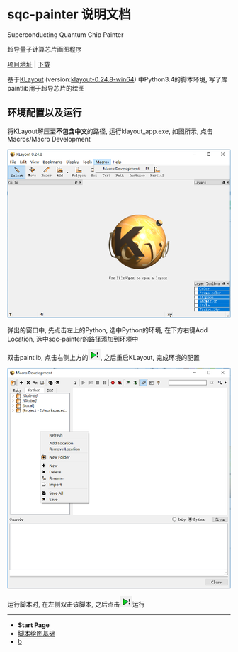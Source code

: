 # sqc-painter 说明文档

Superconducting Quantum Chip Painter

超导量子计算芯片画图程序

[项目地址](https://github.com/zhaouv/sqc-painter) | [下载](https://github.com/zhaouv/sqc-painter)

基于[KLayout](https://github.com/klayoutmatthias/klayout) (version:[klayout-0.24.8-win64](http://www.klayout.org/downloads/Windows/klayout-0.24.10-win64.zip)) 中Python3.4的脚本环境, 写了库paintlib用于超导芯片的绘图

## 环境配置以及运行

将KLayout解压至**不包含中文**的路径, 运行klayout_app.exe, 如图所示, 点击Macros/Macro Development

![](img_md/2018-04-15-15-33-35.png)

弹出的窗口中, 先点击左上的Python, 选中Python的环境, 在下方右键Add Location, 选中sqc-painter的路径添加到环境中

双击paintlib, 点击右侧上方的![](img_md/2018-04-15-15-41-16.png), 之后重启KLayout, 完成环境的配置

![](img_md/2018-04-15-15-35-33.png)

运行脚本时, 在左侧双击该脚本, 之后点击![](img_md/2018-04-15-15-41-16.png)运行

- - -

- **Start Page**  
- [脚本绘图基础](base.md)  
- [b](b.md)  